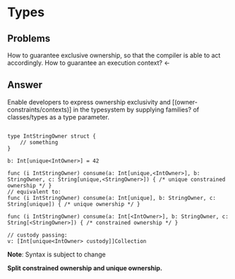 # Types

## Problems
How to guarantee exclusive ownership, so that the compiler is able to act accordingly.
How to guarantee an execution context? <-

## Answer
Enable developers to express ownership exclusivity and [(owner-constraints/contexts)] in the typesystem by supplying families? of classes/types as a type parameter.

```tetra

type IntStringOwner struct {
    // something
}

b: Int[unique<IntOwner>] = 42

func (i IntStringOwner) consume(a: Int[unique,<IntOwner>], b: StringOwner, c: String[unique,<StringOwner>]) { /* unique constrained ownership */ }
// equivalent to:
func (i IntStringOwner) consume(a: Int[unique], b: StringOwner, c: String[unique]) { /* unique ownership */ }

func (i IntStringOwner) consume(a: Int[<IntOwner>], b: StringOwner, c: String[<StringOwner>]) { /* constrained ownership */ }

// custody passing:
v: [Int[unique<IntOwner> custody]]Collection

```
**Note**: Syntax is subject to change

**Split constrained ownership and unique ownership.**
